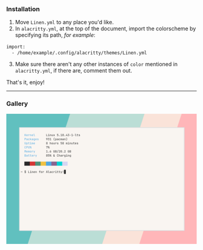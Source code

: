 ### Installation

1. Move `Linen.yml` to any place you'd like.
2. In `alacritty.yml`, at the top of the document, import the colorscheme by specifying its path, _for example_:

```
import:
  - /home/example/.config/alacritty/themes/Linen.yml
```

3. Make sure there aren't any other instances of `color` mentioned in `alacritty.yml`, if there are, comment them out.

That's it, enjoy!

---

### Gallery

<div align="center">
    <img src="gallery/preview.png" alt="Alacritty colorscheme preview" />
</div>
